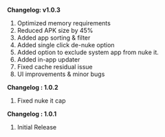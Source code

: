 **Changelog: v1.0.3**

1. Optimized memory requirements
2. Reduced APK size by 45%
3. Added app sorting & filter
4. Added single click de-nuke option
5. Added option to exclude system app from nuke it.
6. Added in-app updater
7. Fixed cache residual issue
8. UI improvements & minor bugs


**Changelog : 1.0.2**

1. Fixed nuke it cap



**Changelog : 1.0.1**

1. Initial Release

